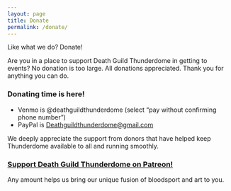 ```yaml
---
layout: page
title: Donate
permalink: /donate/
---
```


Like what we do? Donate!

Are you in a place to support Death Guild Thunderdome in getting to events? No donation is too large. All donations appreciated. Thank you for anything you can do.



### Donating time is here!

- Venmo is @deathguildthunderdome (select “pay without confirming phone number”)
- PayPal is Deathguildthunderdome@gmail.com

We deeply appreciate the support from donors that have helped keep Thunderdome available to all and running smoothly.

### [Support Death Guild Thunderdome on Patreon!][patreon-link]

Any amount helps us bring our unique fusion of bloodsport and art to you.

[patreon-link]: https://www.patreon.com/deathguildthunderdome
